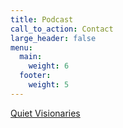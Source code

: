 ```yaml
---
title: Podcast
call_to_action: Contact
large_header: false
menu:
  main:
    weight: 6
  footer:
    weight: 5
---
```


[Quiet Visionaries](https://listen.truemindconsulting.com/@quietvisionaries)

